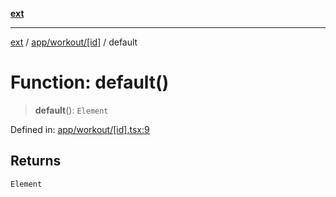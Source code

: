 [**ext**](../../../../README.md)

***

[ext](../../../../README.md) / [app/workout/\[id\]](../README.md) / default

# Function: default()

> **default**(): `Element`

Defined in: [app/workout/\[id\].tsx:9](https://github.com/Dion-Krasniqi/workout-tracker/blob/d35cdad79815d530f1000c93f7ff12a99e28154b/Ext/app/workout/[id].tsx#L9)

## Returns

`Element`
